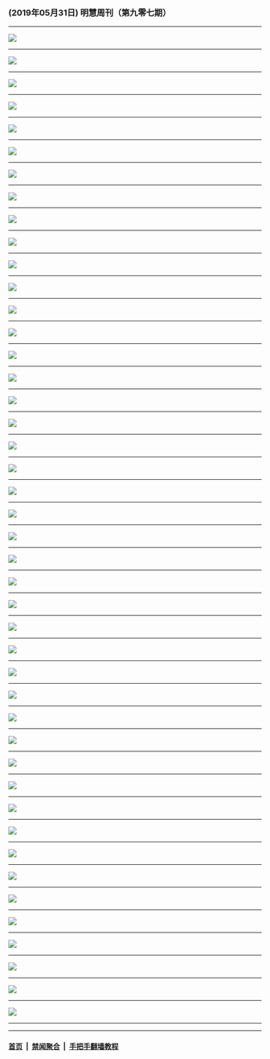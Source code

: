 ### (2019年05月31日) 明慧周刊（第九零七期） 

---

<img src="http://qikan.minghui.org/mhqkpage/qikanimage/2019/05/31/mhweekly907_read-online1.png"/><hr/>
<img src="http://qikan.minghui.org/mhqkpage/qikanimage/2019/05/31/mhweekly907_read-online2.png"/><hr/>
<img src="http://qikan.minghui.org/mhqkpage/qikanimage/2019/05/31/mhweekly907_read-online3.png"/><hr/>
<img src="http://qikan.minghui.org/mhqkpage/qikanimage/2019/05/31/mhweekly907_read-online4.png"/><hr/>
<img src="http://qikan.minghui.org/mhqkpage/qikanimage/2019/05/31/mhweekly907_read-online5.png"/><hr/>
<img src="http://qikan.minghui.org/mhqkpage/qikanimage/2019/05/31/mhweekly907_read-online6.png"/><hr/>
<img src="http://qikan.minghui.org/mhqkpage/qikanimage/2019/05/31/mhweekly907_read-online7.png"/><hr/>
<img src="http://qikan.minghui.org/mhqkpage/qikanimage/2019/05/31/mhweekly907_read-online8.png"/><hr/>
<img src="http://qikan.minghui.org/mhqkpage/qikanimage/2019/05/31/mhweekly907_read-online9.png"/><hr/>
<img src="http://qikan.minghui.org/mhqkpage/qikanimage/2019/05/31/mhweekly907_read-online10.png"/><hr/>
<img src="http://qikan.minghui.org/mhqkpage/qikanimage/2019/05/31/mhweekly907_read-online11.png"/><hr/>
<img src="http://qikan.minghui.org/mhqkpage/qikanimage/2019/05/31/mhweekly907_read-online12.png"/><hr/>
<img src="http://qikan.minghui.org/mhqkpage/qikanimage/2019/05/31/mhweekly907_read-online13.png"/><hr/>
<img src="http://qikan.minghui.org/mhqkpage/qikanimage/2019/05/31/mhweekly907_read-online14.png"/><hr/>
<img src="http://qikan.minghui.org/mhqkpage/qikanimage/2019/05/31/mhweekly907_read-online15.png"/><hr/>
<img src="http://qikan.minghui.org/mhqkpage/qikanimage/2019/05/31/mhweekly907_read-online16.png"/><hr/>
<img src="http://qikan.minghui.org/mhqkpage/qikanimage/2019/05/31/mhweekly907_read-online17.png"/><hr/>
<img src="http://qikan.minghui.org/mhqkpage/qikanimage/2019/05/31/mhweekly907_read-online18.png"/><hr/>
<img src="http://qikan.minghui.org/mhqkpage/qikanimage/2019/05/31/mhweekly907_read-online19.png"/><hr/>
<img src="http://qikan.minghui.org/mhqkpage/qikanimage/2019/05/31/mhweekly907_read-online20.png"/><hr/>
<img src="http://qikan.minghui.org/mhqkpage/qikanimage/2019/05/31/mhweekly907_read-online21.png"/><hr/>
<img src="http://qikan.minghui.org/mhqkpage/qikanimage/2019/05/31/mhweekly907_read-online22.png"/><hr/>
<img src="http://qikan.minghui.org/mhqkpage/qikanimage/2019/05/31/mhweekly907_read-online23.png"/><hr/>
<img src="http://qikan.minghui.org/mhqkpage/qikanimage/2019/05/31/mhweekly907_read-online24.png"/><hr/>
<img src="http://qikan.minghui.org/mhqkpage/qikanimage/2019/05/31/mhweekly907_read-online25.png"/><hr/>
<img src="http://qikan.minghui.org/mhqkpage/qikanimage/2019/05/31/mhweekly907_read-online26.png"/><hr/>
<img src="http://qikan.minghui.org/mhqkpage/qikanimage/2019/05/31/mhweekly907_read-online27.png"/><hr/>
<img src="http://qikan.minghui.org/mhqkpage/qikanimage/2019/05/31/mhweekly907_read-online28.png"/><hr/>
<img src="http://qikan.minghui.org/mhqkpage/qikanimage/2019/05/31/mhweekly907_read-online29.png"/><hr/>
<img src="http://qikan.minghui.org/mhqkpage/qikanimage/2019/05/31/mhweekly907_read-online30.png"/><hr/>
<img src="http://qikan.minghui.org/mhqkpage/qikanimage/2019/05/31/mhweekly907_read-online31.png"/><hr/>
<img src="http://qikan.minghui.org/mhqkpage/qikanimage/2019/05/31/mhweekly907_read-online32.png"/><hr/>
<img src="http://qikan.minghui.org/mhqkpage/qikanimage/2019/05/31/mhweekly907_read-online33.png"/><hr/>
<img src="http://qikan.minghui.org/mhqkpage/qikanimage/2019/05/31/mhweekly907_read-online34.png"/><hr/>
<img src="http://qikan.minghui.org/mhqkpage/qikanimage/2019/05/31/mhweekly907_read-online35.png"/><hr/>
<img src="http://qikan.minghui.org/mhqkpage/qikanimage/2019/05/31/mhweekly907_read-online36.png"/><hr/>
<img src="http://qikan.minghui.org/mhqkpage/qikanimage/2019/05/31/mhweekly907_read-online37.png"/><hr/>
<img src="http://qikan.minghui.org/mhqkpage/qikanimage/2019/05/31/mhweekly907_read-online38.png"/><hr/>
<img src="http://qikan.minghui.org/mhqkpage/qikanimage/2019/05/31/mhweekly907_read-online39.png"/><hr/>
<img src="http://qikan.minghui.org/mhqkpage/qikanimage/2019/05/31/mhweekly907_read-online40.png"/><hr/>
<img src="http://qikan.minghui.org/mhqkpage/qikanimage/2019/05/31/mhweekly907_read-online41.png"/><hr/>
<img src="http://qikan.minghui.org/mhqkpage/qikanimage/2019/05/31/mhweekly907_read-online42.png"/><hr/>
<img src="http://qikan.minghui.org/mhqkpage/qikanimage/2019/05/31/mhweekly907_read-online43.png"/><hr/>
<img src="http://qikan.minghui.org/mhqkpage/qikanimage/2019/05/31/mhweekly907_read-online44.png"/><hr/>


---

#### [首页](../../../..) &nbsp;|&nbsp; [禁闻聚合](https://github.com/gfw-breaker/banned-news) &nbsp;|&nbsp; [手把手翻墙教程](https://github.com/gfw-breaker/guides) 